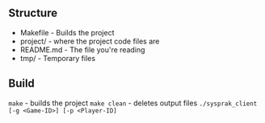Structure
---------

- Makefile       - Builds the project
- project/       - where the project code files are
- README.md      - The file you're reading
- tmp/           - Temporary files 

Build
------

`make` - builds the project
`make clean` - deletes output files
`./sysprak_client [-g <Game-ID>] [-p <Player-ID]`

